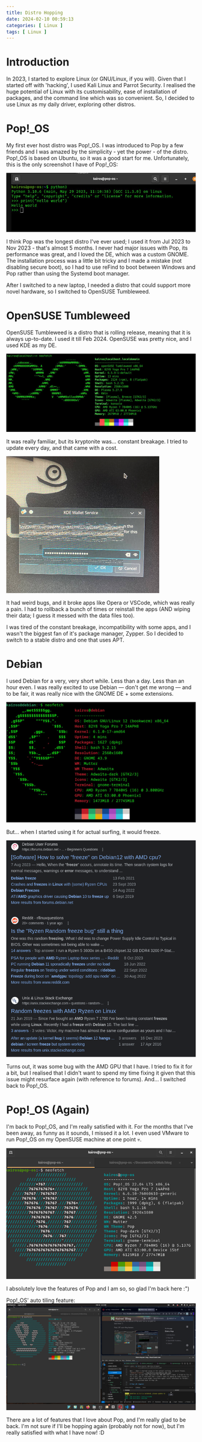 ```yaml
---
title: Distro Hopping
date: 2024-02-10 00:59:13
categories: [ Linux ]
tags: [ Linux ]
---
```


# Introduction

In 2023, I started to explore Linux (or GNU/Linux, if you will). Given that I started off with 'hacking', I used Kali
Linux and Parrot Security. I realised the huge potential of Linux with its customisability, ease of installation of
packages, and the command line which was so convenient. So, I decided to use Linux as my daily driver, exploring other
distros.

# Pop!\_OS

My first ever host distro was Pop!\_OS. I was introduced to Pop by a few friends and I was amazed by the simplicity -
yet the power - of the distro. Pop!\_OS is based on Ubuntu, so it was a good start for me. Unfortunately, this is the
only screenshot I have of Pop!\_OS:

![Pop!_OS](../img/distro-hop/popos.jpg)

I think Pop was the longest distro I've ever used; I used it from Jul 2023 to Nov 2023 - that's almost 5 months. I never
had major issues with Pop, its performance was great, and I loved the DE, which was a custom GNOME. The installation
process was a little bit tricky and I made a mistake (not disabling secure boot), so I had to use reFind to boot between
Windows and Pop rather than using the Systemd boot manager.

After I switched to a new laptop, I needed a distro that could support more novel hardware, so I switched to OpenSUSE
Tumbleweed.

# OpenSUSE Tumbleweed

OpenSUSE Tumbleweed is a distro that is rolling release, meaning that it is always up-to-date. I used it till Feb 2024.
OpenSUSE was pretty nice, and I used KDE as my DE.

![OpenSUSE Tumbleweed](../img/distro-hop/opensuse.jpg)

It was really familiar, but its kryptonite was... constant breakage. I tried to update every day, and that came with a
cost.

![Bug](../img/distro-hop/bug.png)

It had weird bugs, and it broke apps like Opera or VSCode, which was really a pain. I had to rollback a bunch of times
or reinstall the apps (AND wiping their data; I guess it messed with the data files too).

I was tired of the constant breakage, incompatibility with some apps, and I wasn't the biggest fan of it's package
manager, Zypper. So I decided to switch to a stable distro and one that uses APT.

# Debian

I used Debian for a very, very short while. Less than a day. Less than an hour even. I was really excited to use
Debian — don't get me wrong — and to be fair, it was really nice with the GNOME DE + some extensions.

![Debian](../img/distro-hop/debian.jpg)

But... when I started using it for actual surfing, it would freeze.

![Debian Freeze](../img/distro-hop/debian_amd.png)

Turns out, it was some bug with the AMD GPU that I have. I tried to fix it for a bit, but I realised that I didn't want
to spend my time fixing it given that this issue might resurface again (with reference to forums). And... I switched
back to Pop!\_OS.

# Pop!\_OS (Again)

I'm back to Pop!\_OS, and I'm really satisfied with it. For the months that I've been away, as funny as it sounds, I
missed it a lot. I even used VMware to run Pop!\_OS on my OpenSUSE machine at one point 💀.

![Pop!_OS](../img/distro-hop/pop.png)

I absolutely love the features of Pop and I am so, so glad I'm back here :")

Pop!\_OS' auto tiling feature:
![Pop!_OS Tiling](../img/distro-hop/tiling.png)

There are a lot of features that I love about Pop, and I'm really glad to be back. I'm not sure if I'll be hopping
again (probably not for now), but I'm really satisfied with what I have now! :D

